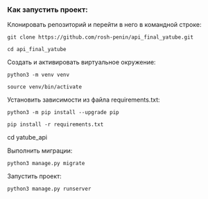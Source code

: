 ### Как запустить проект:

Клонировать репозиторий и перейти в него в командной строке:

```
git clone https://github.com/rosh-penin/api_final_yatube.git
```

```
cd api_final_yatube
```

Cоздать и активировать виртуальное окружение:

```
python3 -m venv venv
```

```
source venv/bin/activate
```

Установить зависимости из файла requirements.txt:

```
python3 -m pip install --upgrade pip
```

```
pip install -r requirements.txt
```

cd yatube_api

Выполнить миграции:

```
python3 manage.py migrate
```

Запустить проект:

```
python3 manage.py runserver
```
